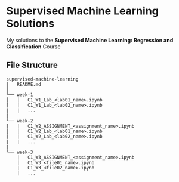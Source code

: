 # Supervised Machine Learning Solutions
My solutions to the **Supervised Machine Learning: Regression and Classification** Course

## File Structure
```
supervised-machine-learning
│   README.md    
│
└── week-1
│   │   C1_W1_Lab_<lab01_name>.ipynb
|   |   C1_W1_Lab_<lab02_name>.ipynb
|   |   ...
|
└── week-2
|   |   C1_W2_ASSIGNMENT_<assignment_name>.ipynb
│   │   C1_W2_Lab_<lab01_name>.ipynb
|   |   C1_W2_Lab_<lab02_name>.ipynb
|   |   ...
|
└── week-3
    |   C1_W3_ASSIGNMENT_<assignment_name>.ipynb
    │   C1_W3_<file01_name>.ipynb
    |   C1_W3_<file02_name>.ipynb
    |   ...
```

